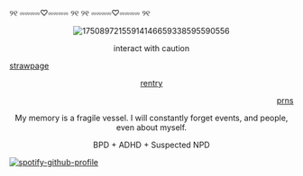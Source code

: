 
୨୧ ⏔⏔⏔⏔♡⏔⏔⏔⏔ ୨୧ ୨୧ ⏔⏔⏔⏔♡⏔⏔⏔⏔ ୨୧ <p align="center">![17508972155914146659338595590556](https://github.com/user-attachments/assets/574e3dc0-0112-4c6d-9846-0bf93041c3ba)





 <p align="center"> interact with caution
 

  [strawpage](https://herr-ic.straw.page/) <p align="center"> [rentry](https://rentry.co/cartoonia) <p align="right"> [prns](https://en.pronouns.page/@animatish)



<p align="center"> My memory is a fragile vessel. I will constantly forget events, and people, even about myself.

<p align="center"> BPD + ADHD + Suspected NPD

[![spotify-github-profile](https://spotify-github-profile.kittinanx.com/api/view?uid=31ocx5nuhqpzhylmbpjmm5t6cubm&cover_image=true&theme=novatorem&show_offline=true&background_color=121212&interchange=true&bar_color=0095ff&bar_color_cover=false)](https://spotify-github-profile.kittinanx.com/api/view?uid=31ocx5nuhqpzhylmbpjmm5t6cubm&redirect=true)
